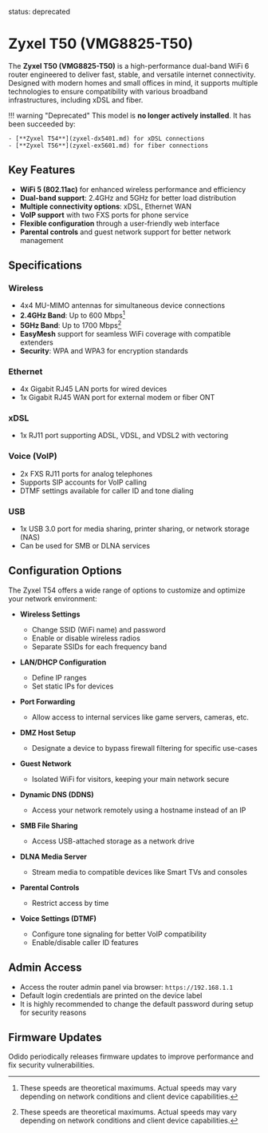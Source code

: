 
status: deprecated


# Zyxel T50 (VMG8825-T50)

The **Zyxel T50 (VMG8825-T50)** is a high-performance dual-band WiFi 6 router engineered to deliver fast, stable, and versatile internet connectivity. Designed with modern homes and small offices in mind, it supports multiple technologies to ensure compatibility with various broadband infrastructures, including xDSL and fiber.

!!! warning "Deprecated"
    This model is **no longer actively installed**. It has been succeeded by:

    - [**Zyxel T54**](zyxel-dx5401.md) for xDSL connections  
    - [**Zyxel T56**](zyxel-ex5601.md) for fiber connections

## Key Features

- **WiFi 5 (802.11ac)** for enhanced wireless performance and efficiency  
- **Dual-band support**: 2.4GHz and 5GHz for better load distribution  
- **Multiple connectivity options**: xDSL, Ethernet WAN 
- **VoIP support** with two FXS ports for phone service  
- **Flexible configuration** through a user-friendly web interface  
- **Parental controls** and guest network support for better network management



## Specifications

### Wireless
- 4x4 MU-MIMO antennas for simultaneous device connections  
- **2.4GHz Band**: Up to 600 Mbps[^1]  
- **5GHz Band**: Up to 1700 Mbps[^1]  
- **EasyMesh** support for seamless WiFi coverage with compatible extenders  
- **Security**: WPA and WPA3 for encryption standards  

### Ethernet
- 4x Gigabit RJ45 LAN ports for wired devices  
- 1x Gigabit RJ45 WAN port for external modem or fiber ONT  

### xDSL
- 1x RJ11 port supporting ADSL, VDSL, and VDSL2 with vectoring  

### Voice (VoIP)
- 2x FXS RJ11 ports for analog telephones  
- Supports SIP accounts for VoIP calling  
- DTMF settings available for caller ID and tone dialing  

### USB
- 1x USB 3.0 port for media sharing, printer sharing, or network storage (NAS)  
- Can be used for SMB or DLNA services  



## Configuration Options

The Zyxel T54 offers a wide range of options to customize and optimize your network environment:

- **Wireless Settings**  
    - Change SSID (WiFi name) and password  
    - Enable or disable wireless radios  
    - Separate SSIDs for each frequency band  

- **LAN/DHCP Configuration**  
    - Define IP ranges  
    - Set static IPs for devices  

- **Port Forwarding**  
    - Allow access to internal services like game servers, cameras, etc.  

- **DMZ Host Setup**  
    - Designate a device to bypass firewall filtering for specific use-cases  

- **Guest Network**  
    - Isolated WiFi for visitors, keeping your main network secure  

- **Dynamic DNS (DDNS)**  
    - Access your network remotely using a hostname instead of an IP  

- **SMB File Sharing**  
    - Access USB-attached storage as a network drive  

- **DLNA Media Server**
    - Stream media to compatible devices like Smart TVs and consoles  

- **Parental Controls**  
    - Restrict access by time  

- **Voice Settings (DTMF)**  
    - Configure tone signaling for better VoIP compatibility  
    - Enable/disable caller ID features  



## Admin Access

- Access the router admin panel via browser: `https://192.168.1.1`  
- Default login credentials are printed on the device label  
- It is highly recommended to change the default password during setup for security reasons  



## Firmware Updates

Odido  periodically releases firmware updates to improve performance and fix security vulnerabilities.  



[^1]: These speeds are theoretical maximums. Actual speeds may vary depending on network conditions and client device capabilities.

